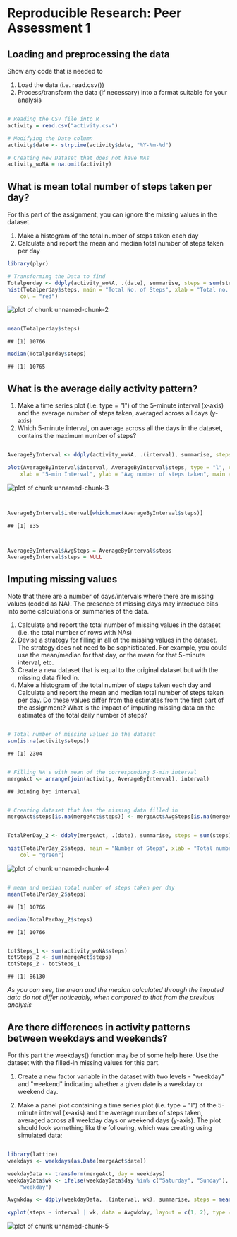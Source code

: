 



# Reproducible Research: Peer Assessment 1


## Loading and preprocessing the data

Show any code that is needed to

1. Load the data (i.e. read.csv())
2. Process/transform the data (if necessary) into a format suitable for your analysis
  
  


```r

# Reading the CSV file into R
activity = read.csv("activity.csv")

# Modifying the Date column
activity$date <- strptime(activity$date, "%Y-%m-%d")

# Creating new Dataset that does not have NAs
activity_woNA = na.omit(activity)
```



## What is mean total number of steps taken per day?

For this part of the assignment, you can ignore the missing values in the dataset.

1. Make a histogram of the total number of steps taken each day
2. Calculate and report the mean and median total number of steps taken per day
  
  


```r
library(plyr)

# Transforming the Data to find
Totalperday <- ddply(activity_woNA, .(date), summarise, steps = sum(steps))
hist(Totalperday$steps, main = "Total No. of Steps", xlab = "Total no. of steps/day", 
    col = "red")
```

![plot of chunk unnamed-chunk-2](figure/unnamed-chunk-2.png) 

```r

mean(Totalperday$steps)
```

```
## [1] 10766
```

```r
median(Totalperday$steps)
```

```
## [1] 10765
```



## What is the average daily activity pattern?

1. Make a time series plot (i.e. type = "l") of the 5-minute interval (x-axis) and the average number of steps taken, averaged across all days (y-axis)
2. Which 5-minute interval, on average across all the days in the dataset, contains the maximum number of steps?  
  
  


```r

AverageByInterval <- ddply(activity_woNA, .(interval), summarise, steps = mean(steps))

plot(AverageByInterval$interval, AverageByInterval$steps, type = "l", col = "blue", 
    xlab = "5-min Interval", ylab = "Avg number of steps taken", main = "Average daily activity pattern")
```

![plot of chunk unnamed-chunk-3](figure/unnamed-chunk-3.png) 

```r


AverageByInterval$interval[which.max(AverageByInterval$steps)]
```

```
## [1] 835
```

```r


AverageByInterval$AvgSteps = AverageByInterval$steps
AverageByInterval$steps = NULL
```



## Imputing missing values

Note that there are a number of days/intervals where there are missing values (coded as NA). The presence of missing days may introduce bias into some calculations or summaries of the data.

1. Calculate and report the total number of missing values in the dataset (i.e. the total number of rows with NAs)
2. Devise a strategy for filling in all of the missing values in the dataset. The strategy does not need to be sophisticated. For example, you could use the mean/median for that day, or the mean for that 5-minute interval, etc.
3. Create a new dataset that is equal to the original dataset but with the missing data filled in.
4. Make a histogram of the total number of steps taken each day and Calculate and report the mean and median total number of steps taken per day. Do these values differ from the estimates from the first part of the assignment? What is the impact of imputing missing data on the estimates of the total daily number of steps?
  
  


```r

# Total number of missing values in the dataset
sum(is.na(activity$steps))
```

```
## [1] 2304
```

```r

# Filling NA's with mean of the corresponding 5-min interval
mergeAct <- arrange(join(activity, AverageByInterval), interval)
```

```
## Joining by: interval
```

```r

# Creating dataset that has the missing data filled in
mergeAct$steps[is.na(mergeAct$steps)] <- mergeAct$AvgSteps[is.na(mergeAct$steps)]


TotalPerDay_2 <- ddply(mergeAct, .(date), summarise, steps = sum(steps))

hist(TotalPerDay_2$steps, main = "Number of Steps", xlab = "Total number of steps taken each day", 
    col = "green")
```

![plot of chunk unnamed-chunk-4](figure/unnamed-chunk-4.png) 

```r

# mean and median total number of steps taken per day
mean(TotalPerDay_2$steps)
```

```
## [1] 10766
```

```r
median(TotalPerDay_2$steps)
```

```
## [1] 10766
```

```r

totSteps_1 <- sum(activity_woNA$steps)
totSteps_2 <- sum(mergeAct$steps)
totSteps_2 - totSteps_1
```

```
## [1] 86130
```

  
    
    
*As you can see, the mean and the median calculated through the imputed data do not differ noticeably, when compared to that from the previous analysis*
  
  
  
## Are there differences in activity patterns between weekdays and weekends?

For this part the weekdays() function may be of some help here. Use the dataset with the filled-in missing values for this part.

1. Create a new factor variable in the dataset with two levels - "weekday" and "weekend" indicating whether a given date is a weekday or weekend day.

2. Make a panel plot containing a time series plot (i.e. type = "l") of the 5-minute interval (x-axis) and the average number of steps taken, averaged across all weekday days or weekend days (y-axis). The plot should look something like the following, which was creating using simulated data:
  
  


```r

library(lattice)
weekdays <- weekdays(as.Date(mergeAct$date))

weekdayData <- transform(mergeAct, day = weekdays)
weekdayData$wk <- ifelse(weekdayData$day %in% c("Saturday", "Sunday"), "weekend", 
    "weekday")

Avgwkday <- ddply(weekdayData, .(interval, wk), summarise, steps = mean(steps))

xyplot(steps ~ interval | wk, data = Avgwkday, layout = c(1, 2), type = "l")
```

![plot of chunk unnamed-chunk-5](figure/unnamed-chunk-5.png) 




